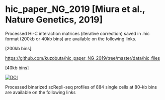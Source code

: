 # hic_paper_NG_2019 [Miura et al., Nature Genetics, 2019]

Processed Hi-C interaction matrices (iterative correction) saved in .hic format (200kb or 40kb bins) are available on the following links.

[200kb bins]

https://github.com/kuzobuta/hic_paper_NG_2019/tree/master/data/hic_files

[40kb bins]

[![DOI](https://zenodo.org/badge/DOI/10.5281/zenodo.3371884.svg)](https://doi.org/10.5281/zenodo.3371884)

Processed binarized scRepli-seq profiles of 884 single cells at 80-kb bins are available on the following links

